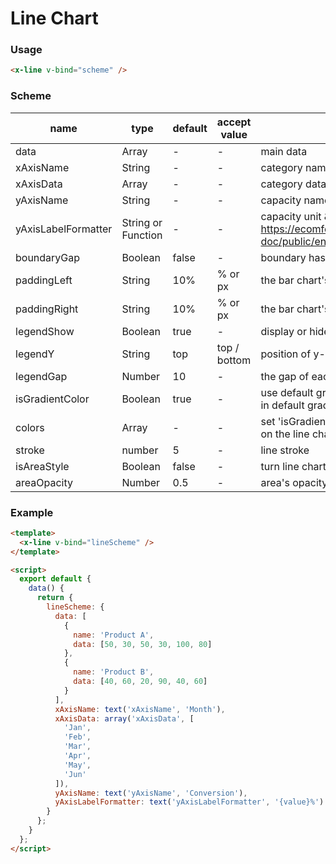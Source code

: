 # Line Chart

### Usage

```html
<x-line v-bind="scheme" />
```

### Scheme

| name                | type               | default | accept value | description                                                                                                          |
| ------------------- | ------------------ | ------- | ------------ | -------------------------------------------------------------------------------------------------------------------- |
| data                | Array              | -       | -            | main data                                                                                                            |
| xAxisName           | String             | -       | -            | category name                                                                                                        |
| xAxisData           | Array              | -       | -            | category data                                                                                                        |
| yAxisName           | String             | -       | -            | capacity name                                                                                                        |
| yAxisLabelFormatter | String or Function | -       | -            | capacity unit & value. Example: https://ecomfe.github.io/echarts-doc/public/en/option.html#yAxis.axisLabel.formatter |
| boundaryGap         | Boolean            | false   | -            | boundary has gap or not                                                                                              |
| paddingLeft         | String             | 10%     | % or px      | the bar chart's padding-left                                                                                         |
| paddingRight        | String             | 10%     | % or px      | the bar chart's padding-right                                                                                        |
| legendShow          | Boolean            | true    | -            | display or hide legend                                                                                               |
| legendY             | String             | top     | top / bottom | position of y-axis of legend                                                                                         |
| legendGap           | Number             | 10      | -            | the gap of each legend item                                                                                          |
| isGradientColor     | Boolean            | true    | -            | use default gradient colors on line chart (4 groups in default gradient)                                             |
| colors              | Array              | -       | -            | set 'isGradientColor' as false to apply solid colors on the line chart                                               |
| stroke              | number             | 5       | -            | line stroke                                                                                                          |
| isAreaStyle         | Boolean            | false   | -            | turn line chart into area chart                                                                                      |
| areaOpacity         | Number             | 0.5     | -            | area's opacity                                                                                                       |

### Example

```html
<template>
  <x-line v-bind="lineScheme" />
</template>

<script>
  export default {
    data() {
      return {
        lineScheme: {
          data: [
            {
              name: 'Product A',
              data: [50, 30, 50, 30, 100, 80]
            },
            {
              name: 'Product B',
              data: [40, 60, 20, 90, 40, 60]
            }
          ],
          xAxisName: text('xAxisName', 'Month'),
          xAxisData: array('xAxisData', [
            'Jan',
            'Feb',
            'Mar',
            'Apr',
            'May',
            'Jun'
          ]),
          yAxisName: text('yAxisName', 'Conversion'),
          yAxisLabelFormatter: text('yAxisLabelFormatter', '{value}%')
        }
      };
    }
  };
</script>
```
